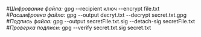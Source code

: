 #*Шифрование файла:*
gpg --recipient ключ  --encrypt file.txt
#*Расшифровка файла:*
gpg --output decryt.txt --decrypt secret.txt.gpg
#*Подпись файла:*
gpg --output secretFile.txt.sig --detach-sig secretFile.txt
#*Проверка подписи:*
gpg --verify secret.txt.sig secret.txt
